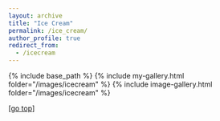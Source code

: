 ```yaml
---
layout: archive
title: "Ice Cream"
permalink: /ice_cream/
author_profile: true
redirect_from:
  - /icecream
---
```


{% include base_path %}
{% include my-gallery.html folder="/images/icecream" %}
{% include image-gallery.html folder="/images/icecream" %}

[[go top](https://digbychappell.github.io/ice_cream/)]  
